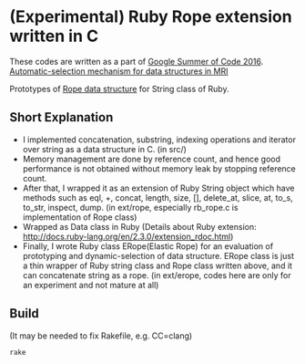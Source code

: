 # (Experimental) Ruby Rope extension written in C

These codes are written as a part of [Google Summer of Code 2016](https://summerofcode.withgoogle.com/projects/).
[Automatic-selection mechanism for data structures in MRI](https://summerofcode.withgoogle.com/dashboard/student/proposal/4576418910437376/)

Prototypes of [Rope data structure](https://en.wikipedia.org/wiki/Rope_(data_structure)) for String class of Ruby.

## Short Explanation
* I implemented concatenation, substring, indexing operations and iterator over string as a data structure in C. (in src/)
 * Memory management are done by reference count, and hence good performance is not obtained without memory leak by stopping reference count.
* After that, I wrapped it as an extension of Ruby String object which have methods such as eql, +, concat, length, size, [], delete\_at, slice, at, to\_s, to\_str, inspect, dump. (in ext/rope, especially rb_rope.c is implementation of Rope class)
 * Wrapped as Data class in Ruby (Details about Ruby extension: http://docs.ruby-lang.org/en/2.3.0/extension_rdoc.html)
* Finally, I wrote Ruby class ERope(Elastic Rope) for an evaluation of prototyping and dynamic-selection of data structure. ERope class is just a thin wrapper of Ruby string class and Rope class written above, and it can concatenate string as a rope. (in ext/erope, codes here are only for an experiment and not mature at all)

## Build
(It may be needed to fix Rakefile, e.g. CC=clang)

``` sh
rake
```
